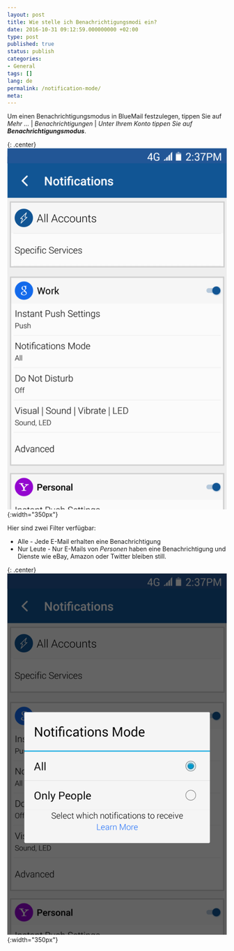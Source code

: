 ```yaml
---
layout: post
title: Wie stelle ich Benachrichtigungsmodi ein?
date: 2016-10-31 09:12:59.000000000 +02:00
type: post
published: true
status: publish
categories:
- General
tags: []
lang: de
permalink: /notification-mode/
meta:
---
```


Um einen Benachrichtigungsmodus in BlueMail festzulegen, tippen Sie auf *Mehr ...* \| *Benachrichtigungen* \| *Unter Ihrem Konto tippen Sie auf **Benachrichtigungsmodus***.

{: .center}
![BlueMail Notifications](/assets/IMG_1246.png){:width="350px"}

Hier sind zwei Filter verfügbar:

* Alle - Jede E-Mail erhalten eine Benachrichtigung
* Nur Leute - Nur E-Mails von *Personen* haben eine Benachrichtigung und Dienste wie eBay, Amazon oder Twitter bleiben still.

{: .center}
![BlueMail Notification Mode](/assets/IMG_1247.png){:width="350px"}
